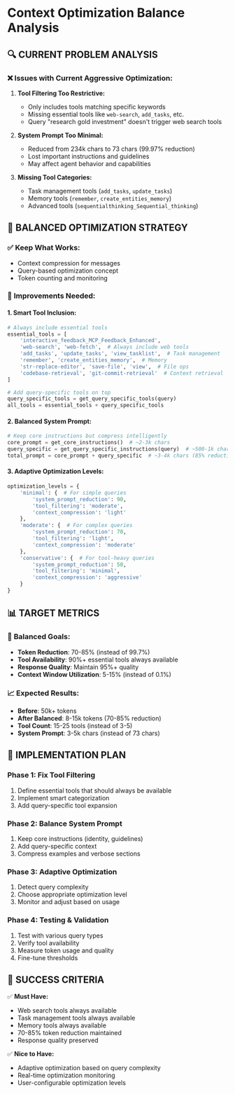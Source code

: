 # Context Optimization Balance Analysis

## 🔍 **CURRENT PROBLEM ANALYSIS**

### ❌ **Issues with Current Aggressive Optimization:**

1. **Tool Filtering Too Restrictive:**
   - Only includes tools matching specific keywords
   - Missing essential tools like `web-search`, `add_tasks`, etc.
   - Query "research gold investment" doesn't trigger web search tools

2. **System Prompt Too Minimal:**
   - Reduced from 234k chars to 73 chars (99.97% reduction)
   - Lost important instructions and guidelines
   - May affect agent behavior and capabilities

3. **Missing Tool Categories:**
   - Task management tools (`add_tasks`, `update_tasks`)
   - Memory tools (`remember`, `create_entities_memory`)
   - Advanced tools (`sequentialthinking_Sequential_thinking`)

## 🎯 **BALANCED OPTIMIZATION STRATEGY**

### ✅ **Keep What Works:**
- Context compression for messages
- Query-based optimization concept
- Token counting and monitoring

### 🔧 **Improvements Needed:**

#### 1. **Smart Tool Inclusion:**
```python
# Always include essential tools
essential_tools = [
    'interactive_feedback_MCP_Feedback_Enhanced',
    'web-search', 'web-fetch',  # Always include web tools
    'add_tasks', 'update_tasks', 'view_tasklist',  # Task management
    'remember', 'create_entities_memory',  # Memory
    'str-replace-editor', 'save-file', 'view',  # File ops
    'codebase-retrieval', 'git-commit-retrieval'  # Context retrieval
]

# Add query-specific tools on top
query_specific_tools = get_query_specific_tools(query)
all_tools = essential_tools + query_specific_tools
```

#### 2. **Balanced System Prompt:**
```python
# Keep core instructions but compress intelligently
core_prompt = get_core_instructions()  # ~2-3k chars
query_specific = get_query_specific_instructions(query)  # ~500-1k chars
total_prompt = core_prompt + query_specific  # ~3-4k chars (85% reduction)
```

#### 3. **Adaptive Optimization Levels:**
```python
optimization_levels = {
    'minimal': {  # For simple queries
        'system_prompt_reduction': 90,
        'tool_filtering': 'moderate',
        'context_compression': 'light'
    },
    'moderate': {  # For complex queries
        'system_prompt_reduction': 70,
        'tool_filtering': 'light', 
        'context_compression': 'moderate'
    },
    'conservative': {  # For tool-heavy queries
        'system_prompt_reduction': 50,
        'tool_filtering': 'minimal',
        'context_compression': 'aggressive'
    }
}
```

## 📊 **TARGET METRICS**

### 🎯 **Balanced Goals:**
- **Token Reduction**: 70-85% (instead of 99.7%)
- **Tool Availability**: 90%+ essential tools always available
- **Response Quality**: Maintain 95%+ quality
- **Context Window Utilization**: 5-15% (instead of 0.1%)

### 📈 **Expected Results:**
- **Before**: 50k+ tokens
- **After Balanced**: 8-15k tokens (70-85% reduction)
- **Tool Count**: 15-25 tools (instead of 3-5)
- **System Prompt**: 3-5k chars (instead of 73 chars)

## 🔧 **IMPLEMENTATION PLAN**

### Phase 1: Fix Tool Filtering
1. Define essential tools that should always be available
2. Implement smart categorization
3. Add query-specific tool expansion

### Phase 2: Balance System Prompt
1. Keep core instructions (identity, guidelines)
2. Add query-specific context
3. Compress examples and verbose sections

### Phase 3: Adaptive Optimization
1. Detect query complexity
2. Choose appropriate optimization level
3. Monitor and adjust based on usage

### Phase 4: Testing & Validation
1. Test with various query types
2. Verify tool availability
3. Measure token usage and quality
4. Fine-tune thresholds

## 🎯 **SUCCESS CRITERIA**

✅ **Must Have:**
- Web search tools always available
- Task management tools always available
- Memory tools always available
- 70-85% token reduction maintained
- Response quality preserved

✅ **Nice to Have:**
- Adaptive optimization based on query complexity
- Real-time optimization monitoring
- User-configurable optimization levels

